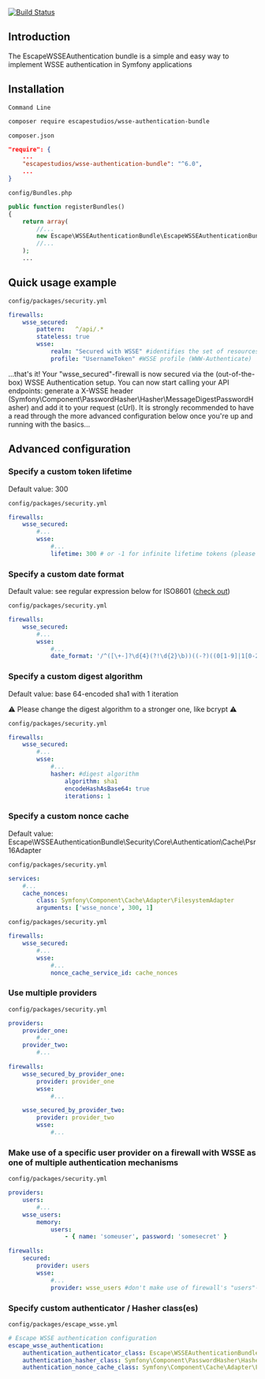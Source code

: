 [![Build Status](https://secure.travis-ci.org/djoos/EscapeWSSEAuthenticationBundle.png)](http://travis-ci.org/djoos/EscapeWSSEAuthenticationBundle)

## Introduction

The EscapeWSSEAuthentication bundle is a simple and easy way to implement WSSE authentication in Symfony applications

## Installation

`Command Line`

```sh
composer require escapestudios/wsse-authentication-bundle
```

`composer.json`

```json
"require": {
    ...
    "escapestudios/wsse-authentication-bundle": "^6.0",
    ...
}
```

`config/Bundles.php`

```php
public function registerBundles()
{
    return array(
        //...
        new Escape\WSSEAuthenticationBundle\EscapeWSSEAuthenticationBundle(),
        //...
    );
    ...
```

## Quick usage example

`config/packages/security.yml`

```yml
firewalls:
    wsse_secured:
        pattern:   ^/api/.*
        stateless: true
        wsse:
            realm: "Secured with WSSE" #identifies the set of resources to which the authentication information will apply (WWW-Authenticate)
            profile: "UsernameToken" #WSSE profile (WWW-Authenticate)
```

...that's it! Your "wsse_secured"-firewall is now secured via the (out-of-the-box) WSSE Authentication setup. You can now start calling your API endpoints: generate a X-WSSE header (Symfony\Component\PasswordHasher\Hasher\MessageDigestPasswordHasher) and add it to your request (cUrl).
It is strongly recommended to have a read through the more advanced configuration below once you're up and running with the basics...

## Advanced configuration

### Specify a custom token lifetime

Default value: 300

`config/packages/security.yml`

```yml
firewalls:
    wsse_secured:
        #...
        wsse:
            #...
            lifetime: 300 # or -1 for infinite lifetime tokens (please use with extreme care!)
```

### Specify a custom date format

Default value: see regular expression below for ISO8601 ([check out](http://www.pelagodesign.com/blog/2009/05/20/iso-8601-date-validation-that-doesnt-suck/))

`config/packages/security.yml`

```yml
firewalls:
    wsse_secured:
        #...
        wsse:
            #...
            date_format: '/^([\+-]?\d{4}(?!\d{2}\b))((-?)((0[1-9]|1[0-2])(\3([12]\d|0[1-9]|3[01]))?|W([0-4]\d|5[0-2])(-?[1-7])?|(00[1-9]|0[1-9]\d|[12]\d{2}|3([0-5]\d|6[1-6])))([T\s]((([01]\d|2[0-3])((:?)[0-5]\d)?|24\:?00)([\.,]\d+(?!:))?)?(\17[0-5]\d([\.,]\d+)?)?([zZ]|([\+-])([01]\d|2[0-3]):?([0-5]\d)?)?)?)?$/'
```

### Specify a custom digest algorithm

Default value: base 64-encoded sha1 with 1 iteration

:warning: Please change the digest algorithm to a stronger one, like bcrypt :warning:

`config/packages/security.yml`

```yml
firewalls:
    wsse_secured:
        #...
        wsse:
            #...
            hasher: #digest algorithm
                algorithm: sha1
                encodeHashAsBase64: true
                iterations: 1
```

### Specify a custom nonce cache

Default value: Escape\WSSEAuthenticationBundle\Security\Core\Authentication\Cache\Psr16Adapter

`config/packages/security.yml`

```yml
services:
    #...
    cache_nonces:
        class: Symfony\Component\Cache\Adapter\FilesystemAdapter
        arguments: ['wsse_nonce', 300, 1]
```

`config/packages/security.yml`

```yml
firewalls:
    wsse_secured:
        #...
        wsse:
            #...
            nonce_cache_service_id: cache_nonces
```

### Use multiple providers

`config/packages/security.yml`

```yml
providers:
    provider_one:
        #...
    provider_two:
        #...

firewalls:
    wsse_secured_by_provider_one:
        provider: provider_one
        wsse:
            #...

    wsse_secured_by_provider_two:
        provider: provider_two
        wsse:
            #...
```

### Make use of a specific user provider on a firewall with WSSE as one of multiple authentication mechanisms

`config/packages/security.yml`

```yml
providers:
    users:
        #...
    wsse_users:
        memory:
            users:
                - { name: 'someuser', password: 'somesecret' }

firewalls:
    secured:
        provider: users
        wsse:
            #...
            provider: wsse_users #don't make use of firewall's "users"-provider, but "wsse_users"-provider for WSSE
```

### Specify custom authenticator / Hasher class(es)

`config/packages/escape_wsse.yml`

```yml
# Escape WSSE authentication configuration
escape_wsse_authentication:
    authentication_authenticator_class: Escape\WSSEAuthenticationBundle\Security\WSSEAuthenticator
    authentication_hasher_class: Symfony\Component\PasswordHasher\Hasher\MessageDigestPasswordHasher
    authentication_nonce_cache_class: Symfony\Component\Cache\Adapter\FilesystemAdapter
```
